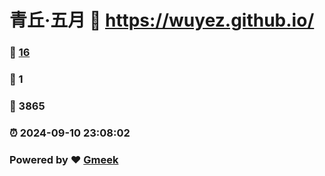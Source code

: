 # 青丘·五月 :link: https://wuyez.github.io/ 
### :page_facing_up: [16](https://wuyez.github.io//tag.html) 
### :speech_balloon: 1 
### :hibiscus: 3865 
### :alarm_clock: 2024-09-10 23:08:02 
### Powered by :heart: [Gmeek](https://github.com/Meekdai/Gmeek)
